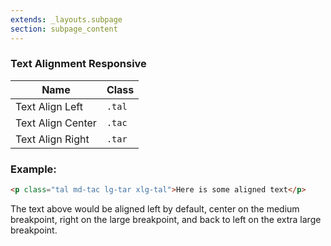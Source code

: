 ```yaml
---
extends: _layouts.subpage
section: subpage_content
---
```

<h3 class="tcg50 ft7 md-ft10 fw3 mb2 md-mb3 flex aic acc">Text Alignment <a class="badge br3 bg1 tcw ft1 md-ft3 uppercase ls1 fw6 ml1" title="These helpers accept responsive prefixes">Responsive</a></h3>

<table class="w100 mb6 ft4 tcg60 lh2">
    <thead>
        <tr class="brdr1--bottom bcg10">
            <th class="pv1">Name</th>
            <th class="pv1">Class</th>
        </tr>
    </thead>
    <tr class="brdr1--bottom bcg10">
        <td class="pv1">Text Align Left</td>
        <td class="pv1"><code>.tal</code></td>
    </tr>
    <tr class="brdr1--bottom bcg10">
        <td class="pv1">Text Align Center</td>
        <td class="pv1"><code>.tac</code></td>
    </tr>
    <tr class="brdr1--bottom bcg10">
        <td class="pv1">Text Align Right</td>
        <td class="pv1"><code>.tar</code></td>
    </tr>
</table>

<h3 class="tcg50 ft6 fw3 mb2 md-mb3 flex aic acc">Example:</h3>

```html
<p class="tal md-tac lg-tar xlg-tal">Here is some aligned text</p>
```

<p class="tcg50 ft5 fw3 mb4 lh2">The text above would be aligned left by default, center on the medium breakpoint, right on the large breakpoint, and back to left on the extra large breakpoint.</p>
